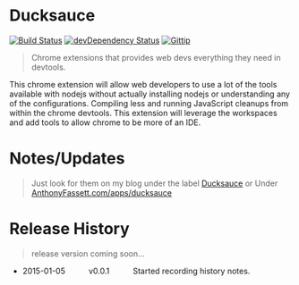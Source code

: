 Ducksauce 
==========
[![Build Status](https://travis-ci.org/fassetar/Ducksauce.svg?branch=master)](https://travis-ci.org/fassetar/Ducksauce)
[![devDependency Status](https://david-dm.org/fassetar/ducksauce/dev-status.svg)](https://david-dm.org/fassetar/ducksauce#info=devDependencies)
<a href="https://www.gittip.com/fassetar/"><img src="http://img.shields.io/gittip/fassetar.png" alt="Gittip"></a>

>Chrome extensions that provides web devs everything they need in devtools. 

This chrome extension will allow web developers to use a lot of the tools available with nodejs without actually installing nodejs or understanding any of the configurations. Compiling less and running JavaScript cleanups from within the chrome devtools. This extension will leverage the workspaces and add tools to allow chrome to be more of an IDE.

Notes/Updates
=============
> Just look for them on my blog under the label [Ducksauce](http://anthonyfassett.blogspot.com/search/label/Ducksauce) or
Under [AnthonyFassett.com/apps/ducksauce](http://anthonyfassett.com/apps/Ducksauce)

Release History
=============
> release version coming soon... 
 * 2015-01-05   v0.0.1   Started recording history notes.
